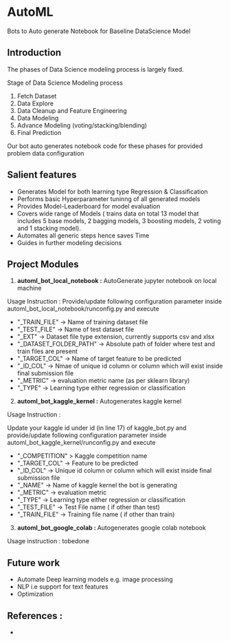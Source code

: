 # AutoML
Bots to Auto generate Notebook for Baseline DataScience Model 

## Introduction 
The phases of Data Science modeling process is largely fixed. 

Stage of Data Science Modeling process 
1. Fetch Dataset 
2. Data Explore 
3. Data Cleanup and Feature Engineering 
4. Data Modeling 
5. Advance Modeling  (voting/stacking/blending)
6. Final Prediction  

Our bot auto generates notebook code for these phases for provided problem data configuration 

## Salient features 
- Generates Model for both learning type Regression & Classification 
- Performs basic Hyperparameter tuninng of all generated models  
- Provides Model-Leaderboard for model evaluation 
- Covers wide range of Models ( trains data  on total 13 model that includes  5 base models,  2 bagging models, 3 boosting models,  2 voting and  1 stacking model). 
- Automates all generic steps hence saves Time  
- Guides in further modeling decisions

## Project Modules 

1. <B> automl_bot_local_notebook :</B> AutoGenerate jupyter notebook on local machine

Usage Instruction : Provide/update following configuration parameter inside automl_bot_local_notebook/runconfig.py and execute

- "_TRAIN_FILE" ->  Name of training dataset file
- "_TEST_FILE" ->  Name of test dataset file
- "_EXT" -> Dataset file type extension, currently supports csv and xlsx 
- "_DATASET_FOLDER_PATH" -> Absolute path of folder where test and train files are present
- "_TARGET_COL" ->  Name of target feature to be predicted
- "_ID_COL" ->  Nmae of unique id column or column which will exist inside final submission file 
- "_METRIC" ->  evaluation metric name (as per sklearn library)
- "_TYPE"  -> Learning type either regression  or classification
		  

2.  <B>automl_bot_kaggle_kernel :</B> Autogenerates kaggle kernel 

Usage Instruction : 

Update your  kaggle id under id (in line 17) of kaggle_bot.py and provide/update following configuration parameter inside automl_bot_kaggle_kernel/runconfig.py and execute

- "_COMPETITION" >  Kaggle competition name
- "_TARGET_COL" ->  Feature to be predicted
- "_ID_COL" -> Unique id column or column which will exist inside final submission file
- "_NAME" -> Name of kaggle kernel  the bot is generating 
- "_METRIC" ->  evaluation metric
- "_TYPE" ->  Learning type either regression  or classification
- "_TEST_FILE" ->  Test File name ( if other than test)
- "_TRAIN_FILE" -> Training file name ( if other than train)


             

3.  <B>automl_bot_google_colab : </B> Autogenerates google colab notebook
  
  Usage instruction : tobedone



## Future work 
- Automate Deep learning models e.g. image processing
- NLP i.e support for text features
- Optimization 

## References :
-  
